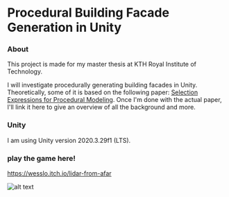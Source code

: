 # Procedural Building Facade Generation in Unity

### About
This project is made for my master thesis at KTH Royal Institute of Technology. 

I will investigate procedurally generating building facades in Unity. Theoretically, some of it is based on the following paper: [Selection Expressions for Procedural Modeling](https://www.researchgate.net/publication/328484066_Selection_Expressions_for_Procedural_Modeling). Once I'm done with the actual paper, I'll link it here to give an overview of all the background and more. 

### Unity
I am using Unity version 2020.3.29f1 (LTS). 

### play the game here!
https://wesslo.itch.io/lidar-from-afar

![alt text](https://img.itch.zone/aW1hZ2UvMTY5OTQ1My8xMDA1MDM5Ny5wbmc=/original/vV65HW.png)
